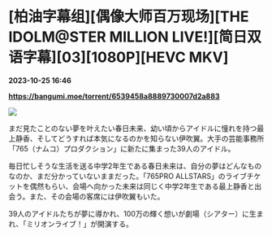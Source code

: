 # [柏油字幕组][偶像大师百万现场][THE IDOLM@STER MILLION LIVE!][简日双语字幕][03][1080P][HEVC MKV]

**2023-10-25 16:46**

**https://bangumi.moe/torrent/6539458a8889730007d2a883**

![](https://anime7.download/wp-content/uploads/2023/10/The-iDOLM@STER-Million-Live.jpg)  

まだ見たことのない夢を叶えたい春日未来、幼い頃からアイドルに憧れを持つ最上静香、そしてどうすれば本気になるのかを知らない伊吹翼。大手の芸能事務所「765（ナムコ）プロダクション」に新たに集まった39人のアイドル。  

毎日忙しそうな生活を送る中学2年生である春日未来は、自分の夢はどんなものなのか、まだ分かっていないままだった。「765PRO ALLSTARS」のライブチケットを偶然もらい、会場へ向かった未来は同じく中学2年生である最上静香と出会う。また、その会場の客席には伊吹翼もいた。

39人のアイドルたちが夢に導かれ、100万の輝く想いが劇場（シアター）に生まれ、「ミリオンライブ！」が開演する。